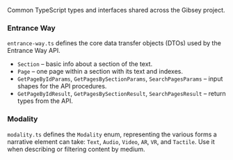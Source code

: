 Common TypeScript types and interfaces shared across the Gibsey project.

### Entrance Way

`entrance-way.ts` defines the core data transfer objects (DTOs) used by the Entrance Way API.

- `Section` – basic info about a section of the text.
- `Page` – one page within a section with its text and indexes.
- `GetPageByIdParams`, `GetPagesBySectionParams`, `SearchPagesParams` – input shapes for the API procedures.
- `GetPageByIdResult`, `GetPagesBySectionResult`, `SearchPagesResult` – return types from the API.


### Modality

`modality.ts` defines the `Modality` enum, representing the various forms a narrative element can take:
`Text`, `Audio`, `Video`, `AR`, `VR`, and `Tactile`. Use it when describing or filtering content by medium.
